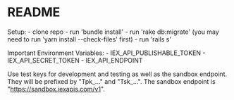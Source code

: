 # README

Setup:
    - clone repo
    - run 'bundle install'
    - run 'rake db:migrate' (you may need to run 'yarn install --check-files' first)
    - run 'rails s'

Important Environment Variables:
    - IEX_API_PUBLISHABLE_TOKEN
    - IEX_API_SECRET_TOKEN
    - IEX_API_ENDPOINT

Use test keys for development and testing as well as the sandbox endpoint. They will be prefixed by "Tpk_..." and "Tsk_...".
The sandbox endpoint is "https://sandbox.iexapis.com/v1".